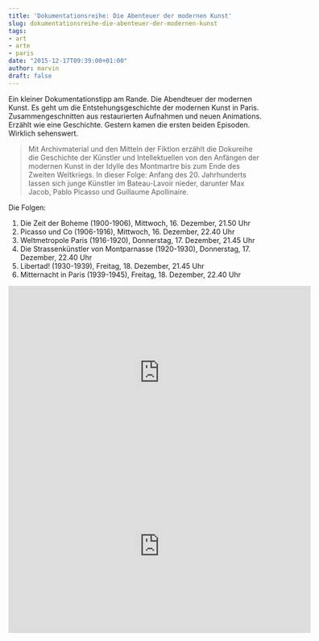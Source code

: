 ```yaml
---
title: 'Dokumentationsreihe: Die Abenteuer der modernen Kunst'
slug: dokumentationsreihe-die-abenteuer-der-modernen-kunst
tags:
- art
- arte
- paris
date: "2015-12-17T09:39:00+01:00"
author: marvin
draft: false
---
```

Ein kleiner Dokumentationstipp am Rande. Die Abendteuer der modernen Kunst. Es geht um die Entstehungsgeschichte der modernen Kunst in Paris. Zusammengeschnitten aus restaurierten Aufnahmen und neuen Animations. Erzählt wie eine Geschichte. Gestern kamen die ersten beiden Episoden. Wirklich sehenswert.

> Mit Archivmaterial und den Mitteln der Fiktion erzählt die Dokureihe die Geschichte der Künstler und Intellektuellen von den Anfängen der modernen Kunst in der Idylle des Montmartre bis zum Ende des Zweiten Weltkriegs. In dieser Folge: Anfang des 20. Jahrhunderts lassen sich junge Künstler im Bateau-Lavoir nieder, darunter Max Jacob, Pablo Picasso und Guillaume Apollinaire.

Die Folgen:

1. Die Zeit der Boheme (1900-1906), Mittwoch, 16. Dezember, 21.50 Uhr
2. Picasso und Co (1906-1916), Mittwoch, 16. Dezember, 22.40 Uhr
3. Weltmetropole Paris (1916-1920), Donnerstag, 17. Dezember, 21.45 Uhr
4. Die Strassenkünstler von Montparnasse (1920-1930), Donnerstag, 17. Dezember, 22.40 Uhr
5. Libertad! (1930-1939), Freitag, 18. Dezember, 21.45 Uhr
6. Mitternacht in Paris (1939-1945), Freitag, 18. Dezember, 22.40 Uhr

<iframe src="https://www.arte.tv/guide/de/embed/048760-001/medium" allowfullscreen="true" style="width: 600px; height: 344px;" frameborder="0"></iframe>

<iframe src="https://www.arte.tv/guide/de/embed/048760-002/medium" allowfullscreen="true" style="width: 600px; height: 344px;" frameborder="0"></iframe>